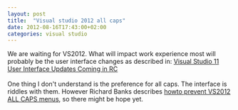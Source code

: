```yaml
---
layout: post
title:  "Visual studio 2012 all caps"
date: 2012-08-16T17:43:00+02:00
categories: visual studio
---
```


We are waiting for VS2012. What will impact work experience most will probably be the user interface changes as described in: <a href="http://blogs.msdn.com/b/visualstudio/archive/2012/05/08/visual-studio-11-user-interface-updates-coming-in-rc.aspx">Visual Studio 11 User Interface Updates Coming in RC</a><br><br>
One thing I don't understand is the preference for all caps. The interface is riddles with them. However Richard Banks describes <a href="http://www.richard-banks.org/2012/06/how-to-prevent-visual-studio-2012-all.html">howto prevent VS2012 ALL CAPS menus</a>, so there might be hope yet.
<div style="clear: both;"></div>